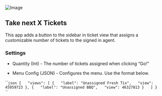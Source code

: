 ![Image](<http://cl.ly/image/2C323u2R1o24/Image%202015-03-20%20at%202.53.19%20PM.png>)

Take next X Tickets
-------------------

This app adds a button to the sidebar in ticket view that assigns a customizable
number of tickets to the signed in agent.



### Settings

-   Quantity (Int) - The number of tickets assigned when clicking “Go!"

-   Menu Config (JSON) - Configures the menu.  Use the format below.

\`\``json {   "views": [ {   "label": "Unassigned Fresh Tix",   "view": 45959723
}, {   "label": "Unassigned BBQ",   "view": 46327813 }   ] } `\`\`
